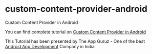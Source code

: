 # custom-content-provider-android
Custom Content Provider in Android

You can find complete tutorial on [Custom Content Provider in Android](http://www.theappguruz.com/android/custom-content-provider-in-android/)

This Tutorial has been presented by The App Guruz - One of the best [Android App Development](http://www.theappguruz.com/android-app-development/) Company in India
